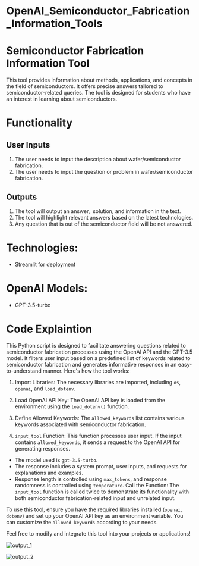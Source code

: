 # OpenAI_Semiconductor_Fabrication_Information_Tools
 
# Semiconductor Fabrication Information Tool

This tool provides information about methods, applications, and concepts in the field of semiconductors. It offers precise answers tailored to semiconductor-related queries. The tool is designed for students who have an interest in learning about semiconductors.


# Functionality
## User Inputs
 1. The user needs to input the description about wafer/semiconductor fabrication.
 2. The user needs to input the question or problem in wafer/semiconductor fabrication.
    
## Outputs
 1. The tool will output an answer,  solution, and information in the text.
 2. The tool will highlight relevant answers based on the latest technologies.
 3. Any question that is out of the semiconductor field will be not answered.

# Technologies:
 - Streamlit for deployment

# OpenAI Models:
 - GPT-3.5-turbo

# Code Explaintion

This Python script is designed to facilitate answering questions related to semiconductor fabrication processes using the OpenAI API and the GPT-3.5 model. It filters user input based on a predefined list of keywords related to semiconductor fabrication and generates informative responses in an easy-to-understand manner. Here's how the tool works:

 1. Import Libraries: The necessary libraries are imported, including `os`, `openai`, and `load_dotenv`.

 2. Load OpenAI API Key: The OpenAI API key is loaded from the environment using the `load_dotenv()` function.

 3. Define Allowed Keywords: The `allowed_keywords` list contains various keywords associated with semiconductor fabrication.

 4. `input_tool` Function: This function processes user input. If the input contains `allowed_keywords`, it sends a request to the OpenAI API for generating responses.
  - The model used is `gpt-3.5-turbo`.
  - The response includes a system prompt, user inputs, and requests for explanations and examples.
  - Response length is controlled using `max_tokens`, and response randomness is controlled using `temperature`.
Call the Function: The `input_tool` function is called twice to demonstrate its functionality with both semiconductor fabrication-related input and unrelated input.

To use this tool, ensure you have the required libraries installed (`openai`, `dotenv`) and set up your OpenAI API key as an environment variable. You can customize the `allowed keywords` according to your needs.

Feel free to modify and integrate this tool into your projects or applications!

![output_1](https://github.com/fatlina99/OpenAI_Semiconductor_Fabrication_Information_Tools/assets/141213373/0f3c5a5a-dabe-4413-bf2c-9139d6c708c6)

![output_2](https://github.com/fatlina99/OpenAI_Semiconductor_Fabrication_Information_Tools/assets/141213373/1f73d44a-8d4f-44c7-a18a-5ae38bf97ef6)



